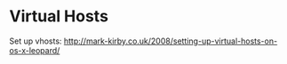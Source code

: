 # Virtual Hosts

Set up vhosts: http://mark-kirby.co.uk/2008/setting-up-virtual-hosts-on-os-x-leopard/   


